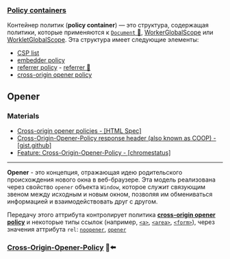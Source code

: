 ### [Policy containers](https://html.spec.whatwg.org/multipage/browsers.html#policy-containers)

Контейнер политик (**policy container**) — это структура, содержащая политики, которые применяются к [`Document` 📂](../document.md), [WorkerGlobalScope](https://html.spec.whatwg.org/multipage/workers.html#workerglobalscope) или [WorkletGlobalScope](https://html.spec.whatwg.org/multipage/worklets.html#workletglobalscope). Эта структура имеет следующие элементы:

- [CSP list](https://w3c.github.io/webappsec-csp/#csp-list)
- [embedder policy](https://html.spec.whatwg.org/multipage/browsers.html#embedder-policy)
- [referrer policy](https://w3c.github.io/webappsec-referrer-policy/#referrer-policy) - [referrer 📂](../../../../../communication/http/topics/referrer-and-policy.md)
- [cross-origin opener policy](https://html.spec.whatwg.org/multipage/browsers.html#cross-origin-opener-policy)

## Opener

### Materials

- [Cross-origin opener policies - [HTML Spec]](https://html.spec.whatwg.org/multipage/browsers.html#cross-origin-opener-policies)
- [Cross-Origin-Opener-Policy response header (also known as COOP) - [gist.github]](https://gist.github.com/annevk/6f2dd8c79c77123f39797f6bdac43f3e)
- [Feature: Cross-Origin-Opener-Policy - [chromestatus]](https://chromestatus.com/feature/5432089535053824)

___

**Opener** - это концепция, отражающая идею родительского происхождения нового окна в веб-браузере. Эта модель реализована через свойство `opener` объекта `Window`, которое служит связующим звеном между исходным и новым окном, позволяя им обмениваться информацией и взаимодействовать друг с другом.

Передачу этого аттрибута контролирует политика [**cross-origin opener policy**](https://html.spec.whatwg.org/multipage/browsers.html#cross-origin-opener-policy) и некоторые типы ссылок (например, [`<а>`](https://html.spec.whatwg.org/multipage/text-level-semantics.html#the-a-element), [`<area>`](https://html.spec.whatwg.org/multipage/image-maps.html#the-area-element), [`<form>`](https://html.spec.whatwg.org/multipage/forms.html#the-form-element)), через значения аттрибута `rel`: [`noopener`](https://html.spec.whatwg.org/multipage/links.html#link-type-noopener), [`opener`](https://html.spec.whatwg.org/multipage/links.html#link-type-opener)

### [Cross-Origin-Opener-Policy](https://html.spec.whatwg.org/multipage/browsers.html#cross-origin-opener-policies) 🎩⬅️

